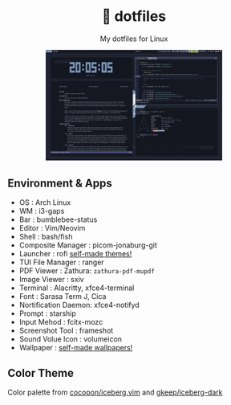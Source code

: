<h1 align="center">🧊 dotfiles</h1>

<p align="center">My dotfiles for Linux</p>

<div align=center><img src="./img/screenshot1.png" width="70%" /></div>

## Environment & Apps

- OS                  : Arch Linux 
- WM                  : i3-gaps 
- Bar                 : bumblebee-status 
- Editor              : Vim/Neovim 
- Shell               : bash/fish 
- Composite Manager   : picom-jonaburg-git
- Launcher            : rofi [self-made themes!](https://github.com/sheepla/rofi-themes) 
- TUI File Manager    : ranger 
- PDF Viewer          : Zathura: `zathura-pdf-mupdf` 
- Image Viewer        : sxiv 
- Terminal            : Alacritty, xfce4-terminal 
- Font                : Sarasa Term J, Cica
- Nortification Daemon: xfce4-notifyd
- Prompt              : starship 
- Input Mehod         : fcitx-mozc 
- Screenshot Tool     : frameshot 
- Sound Volue Icon    : volumeicon 
- Wallpaper           : [self-made wallpapers!](https://github.com/sheepla/wallpapers) 

## Color Theme

Color palette from [cocopon/iceberg.vim](https://github.com/cocopon/iceberg.vim) and [gkeep/iceberg-dark](https://github.com/gkeep/iceberg-dark)
